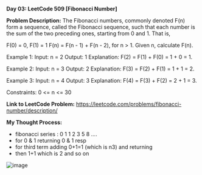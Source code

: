 **Day 03: LeetCode 509 [Fibonacci Number]**

**Problem Description:**
The Fibonacci numbers, commonly denoted F(n) form a sequence, called the Fibonacci sequence, such that each number is the sum of the two preceding ones, starting from 0 and 1. That is,

F(0) = 0, F(1) = 1
F(n) = F(n - 1) + F(n - 2), for n > 1.
Given n, calculate F(n).

Example 1:
Input: n = 2
Output: 1
Explanation: F(2) = F(1) + F(0) = 1 + 0 = 1.

Example 2:
Input: n = 3
Output: 2
Explanation: F(3) = F(2) + F(1) = 1 + 1 = 2.

Example 3:
Input: n = 4
Output: 3
Explanation: F(4) = F(3) + F(2) = 2 + 1 = 3.
 

Constraints:
0 <= n <= 30

**Link to LeetCode Problem:**
https://leetcode.com/problems/fibonacci-number/description/

**My Thought Process:**
- fibonacci series : 0 1 1 2 3 5 8 ....
- for 0 & 1 returning 0 & 1 resp
- for third term adding 0+1=1 (which is n3) and returning
- then 1+1 which is 2 and so on

![image](https://github.com/404reese/100DaysOfJava/assets/135740066/0d0b5bd7-ca6e-482c-a234-73ee8adf278b)

